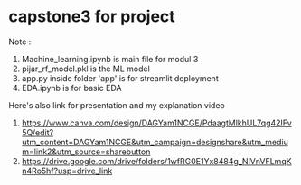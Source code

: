 # capstone3 for project
Note :
1. Machine_learning.ipynb is main file for modul 3
2. pijar_rf_model.pkl is the ML model
3. app.py inside folder 'app' is for streamlit deployment
4. EDA.ipynb is for basic EDA

Here's also link for presentation and my explanation video
1. https://www.canva.com/design/DAGYam1NCGE/PdaagtMlkhUL7qg42IFv5Q/edit?utm_content=DAGYam1NCGE&utm_campaign=designshare&utm_medium=link2&utm_source=sharebutton
2. https://drive.google.com/drive/folders/1wfRG0E1Yx8484g_NlVnVFLmqKn4Ro5hf?usp=drive_link
